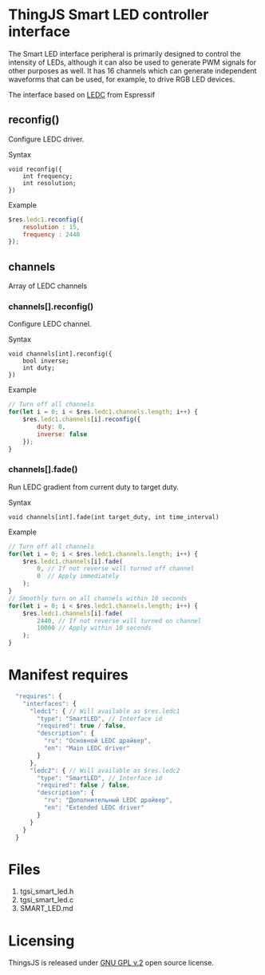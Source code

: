 # ThingJS Smart LED controller interface

The Smart LED interface peripheral is primarily designed to control the intensity of LEDs,
although it can also be used to generate PWM signals for other purposes as well.
It has 16 channels which can generate independent waveforms that can be used, for example,
to drive RGB LED devices.

The interface based on [LEDC](https://docs.espressif.com/projects/esp-idf/en/latest/esp32/api-reference/peripherals/ledc.html)
from Espressif

## reconfig()
Configure LEDC driver. 

Syntax
```text
void reconfig({
    int frequency;
    int resolution;
})
```

Example
```js
$res.ledc1.reconfig({
    resolution : 15,
    frequency : 2440 
});
```

## channels
Array of LEDC channels

### channels[].reconfig()
Configure LEDC channel. 

Syntax
```text
void channels[int].reconfig({
    bool inverse;
    int duty;
})
```

Example
```js
// Turn off all channels
for(let i = 0; i < $res.ledc1.channels.length; i++) {
    $res.ledc1.channels[i].reconfig({
        duty: 0,
        inverse: false
    });
}
```

### channels[].fade()
Run LEDC gradient from current duty to target duty.

Syntax
```text
void channels[int].fade(int target_duty, int time_interval)
```

Example
```js
// Turn off all channels
for(let i = 0; i < $res.ledc1.channels.length; i++) {
    $res.ledc1.channels[i].fade(
        0, // If not reverse will turned off channel
        0  // Apply immediately    
    );
}
// Smoothly turn on all channels within 10 seconds
for(let i = 0; i < $res.ledc1.channels.length; i++) {
    $res.ledc1.channels[i].fade(
        2440, // If not reverse will turned on channel
        10000 // Apply within 10 seconds    
    );
}
```

# Manifest requires
```js
  "requires": {
    "interfaces": {
      "ledc1": { // Will available as $res.ledc1
        "type": "SmartLED", // Interface id
        "required": true / false,
        "description": {
          "ru": "Основной LEDC драйвер",
          "en": "Main LEDC driver"
        }
      },
      "ledc2": { // Will available as $res.ledc2
        "type": "SmartLED", // Interface id
        "required": false / false,
        "description": {
          "ru": "Дополнительный LEDC драйвер",
          "en": "Extended LEDC driver"
        }
      }
    }
  }
```

# Files
1. tgsi_smart_led.h
2. tgsi_smart_led.c
2. SMART_LED.md


# Licensing

ThingsJS is released under
[GNU GPL v.2](http://www.gnu.org/licenses/old-licenses/gpl-2.0.html)
open source license.